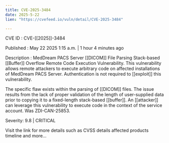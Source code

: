 ```yaml
---
title: CVE-2025-3484
date: 2025-5-22
lien: "https://cvefeed.io/vuln/detail/CVE-2025-3484"

---
```


CVE ID : CVE-[[2025]]-3484

Published :  May 22
2025
1:15 a.m. | 1 hour
4 minutes ago

Description : MedDream PACS Server [[DICOM]] File Parsing Stack-based [[Buffer]] Overflow Remote Code Execution Vulnerability. This vulnerability allows remote attackers to execute arbitrary code on affected installations of MedDream PACS Server. Authentication is not required to [[exploit]] this vulnerability.

The specific flaw exists within the parsing of [[DICOM]] files. The issue results from the lack of proper validation of the length of user-supplied data prior to copying it to a fixed-length stack-based [[buffer]]. An [[attacker]] can leverage this vulnerability to execute code in the context of the service account. Was ZDI-CAN-25853.

Severity: 9.8 | CRITICAL

Visit the link for more details
such as CVSS details
affected products
timeline
and more...
